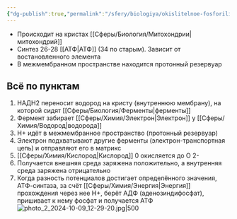 ```yaml
---
{"dg-publish":true,"permalink":"/sfery/biologiya/okislitelnoe-fosforilirovanie/","tags":["Общаябиология"]}
---
```


- Происходит на кристах [[Сферы/Биология/Митохондрии\|митохондрий]]
- Синтез 26-28 [[АТФ\|АТФ]] (34 по старым). Зависит от востановленного элемента 
- В межмембранном пространстве находится протонный резервуар
## Всё по пунктам
1. НАДН2 переносит водород на кристу (внутреннюю мембрану), на которой сидят [[Сферы/Биология/Ферменты\|ферменты]]
2. Фермент забирает [[Сферы/Химия/Электрон\|Электрон]] у [[Сферы/Химия/Водород\|водорода]]
3.  H+ идёт в межмембранное пространство (протонный резервуар)
4. Электрон подхватывают другие ферменты (электрон-транспортная цепь) и отправляют его в матрикс
5. [[Сферы/Химия/Кислород\|Кислород]] 0 окисляется до O 2-
6. Получается внешняя среда заряжена положительно, а внутренняя среда заряжена отрицательно
7. Когда разность потенциалов достигает определённого значения, АТФ-синтаза, за счёт [[Сферы/Химия/Энергия\|Энергия]] прохождения через нее H+, берёт АДФ (аденозиндифосфат), пришивает к нему фосфат и получается АТФ
![photo_2_2024-10-09_12-29-20.jpg|500](/img/user/%D0%90%D1%80%D1%85%D0%B8%D0%B2/%D0%9A%D1%8D%D1%88/photo_2_2024-10-09_12-29-20.jpg)